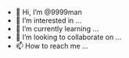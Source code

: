 - 👋 Hi, I’m @9999man
- 👀 I’m interested in ...
- 🌱 I’m currently learning ...
- 💞️ I’m looking to collaborate on ...
- 📫 How to reach me ...

<!---
9999man/9999man is a ✨ special ✨ repository because its `README.md` (this file) appears on your GitHub profile.
You can click the Preview link to take a look at your changes.
--->

